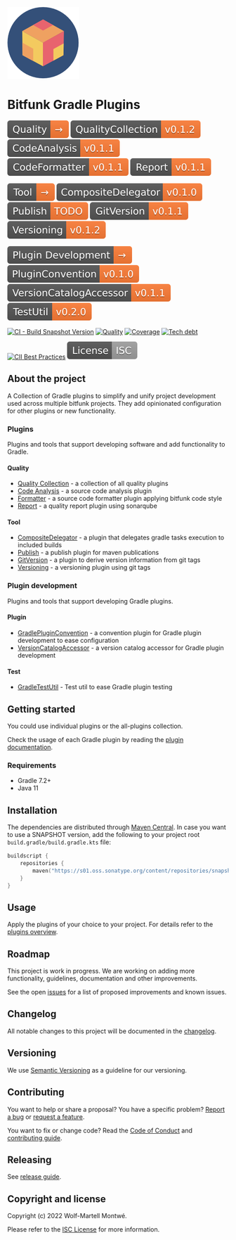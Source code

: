[webpage]: https://bitfunk.github.io/gradle-plugins/
[repository]: https://github.com/bitfunk/gradle-plugins
[issues]: https://github.com/bitfunk/gradle-plugins/issues
[releases]: https://github.com/bitfunk/gradle-plugins/releases

![Logo](docs/assets/images/logo.png)

# Bitfunk Gradle Plugins

[![Section quality](docs/assets/images/badge-section-quality.svg)](https://central.sonatype.com/namespace/eu.bitfunk.gradle.plugin.quality)
[![QualityCollection](docs/assets/images/badge-release-quality-collection.svg)](https://central.sonatype.com/namespace/eu.bitfunk.gradle.plugin.quality)
[![QualityCodeAnalysis](docs/assets/images/badge-release-quality-code-analysis.svg)](https://central.sonatype.com/namespace/eu.bitfunk.gradle.plugin.quality.code.analysis)
[![QualityCodeFormatter](docs/assets/images/badge-release-quality-code-formatter.svg)](https://central.sonatype.com/namespace/eu.bitfunk.gradle.plugin.quality.formatter)
[![QualityReport](docs/assets/images/badge-release-quality-report.svg)](https://central.sonatype.com/namespace/eu.bitfunk.gradle.plugin.quality.report)

[![Section tool](docs/assets/images/badge-section-tool.svg)](https://central.sonatype.com/namespace/eu.bitfunk.gradle.plugin.tool)
[![ToolCompositeDelegator](docs/assets/images/badge-release-tool-composite-delegator.svg)](https://central.sonatype.com/namespace/eu.bitfunk.gradle.plugin.tool.composite.delegator)
[![ToolPublish](docs/assets/images/badge-release-tool-publish.svg)](https://central.sonatype.com/namespace/eu.bitfunk.gradle.plugin.tool.publish)
[![ToolGitVersion](docs/assets/images/badge-release-tool-git-version.svg)](https://central.sonatype.com/namespace/eu.bitfunk.gradle.plugin.tool.gitversion)
[![ToolVersioning](docs/assets/images/badge-release-tool-versioning.svg)](https://central.sonatype.com/namespace/eu.bitfunk.gradle.plugin.tool.versioning)

![Section plugin development](docs/assets/images/badge-section-plugin-development.svg)
[![GradlePluginConvention](docs/assets/images/badge-release-gradle-plugin-convention.svg)](https://central.sonatype.com/namespace/eu.bitfunk.gradle.plugin.development.convention)
[![GradleVersionCatalogAccessor](docs/assets/images/badge-release-gradle-version-catalog-accessor.svg)](https://central.sonatype.com/namespace/eu.bitfunk.gradle.plugin.development.version.catalog.accessor)
[![GradleTestUtil](docs/assets/images/badge-release-gradle-test-util.svg)](https://central.sonatype.com/namespace/eu.bitfunk.gradle.plugin.development.test)

[![CI - Build Snapshot Version](https://github.com/bitfunk/gradle-plugins/actions/workflows/ci-build-snapshot-version.yml/badge.svg)](https://github.com/bitfunk/gradle-plugins/actions/workflows/ci-build-snapshot-version.yml)
[![Quality](https://sonarcloud.io/api/project_badges/measure?project=bitfunk_gradle-plugins&metric=alert_status)](https://sonarcloud.io/summary/new_code?id=bitfunk_gradle-plugins)
[![Coverage](https://sonarcloud.io/api/project_badges/measure?project=bitfunk_gradle-plugins&metric=coverage)](https://sonarcloud.io/summary/new_code?id=bitfunk_gradle-plugins)
[![Tech debt](https://sonarcloud.io/api/project_badges/measure?project=bitfunk_gradle-plugins&metric=sqale_index)](https://sonarcloud.io/summary/new_code?id=bitfunk_gradle-plugins)

[![CII Best Practices](https://bestpractices.coreinfrastructure.org/projects/6013/badge)](https://bestpractices.coreinfrastructure.org/projects/6013)
[![License](docs/assets/images/badge-license.svg)](LICENSE.md)

## About the project

A Collection of Gradle plugins to simplify and unify project development used across multiple bitfunk projects. They add opinionated configuration for other plugins or new functionality.

### Plugins

Plugins and tools that support developing software and add functionality to Gradle.

#### Quality

- [Quality Collection](/plugins/quality/README.md) - a collection of all quality plugins
- [Code Analysis](plugins/quality/code-analysis/README.md) - a source code analysis plugin
- [Formatter](plugins/quality/formatter/README.md) - a source code formatter plugin applying bitfunk code style
- [Report](plugins/quality/report/README.md) - a quality report plugin using sonarqube

#### Tool

- [CompositeDelegator](plugins/tool/composite-delegator/README.md) - a plugin that delegates gradle tasks execution to included builds
- [Publish](plugins/tool/publish/README.md) - a publish plugin for maven publications
- [GitVersion](plugins/tool/git-version/README.md) - a plugin to derive version information from git tags
- [Versioning](plugins/tool/versioning/README.md) - a versioning plugin using git tags

### Plugin development

Plugins and tools that support developing Gradle plugins.

#### Plugin

- [GradlePluginConvention](plugin-development/gradle-plugin-convention/README.md) - a convention plugin for Gradle plugin development to ease configuration
- [VersionCatalogAccessor](plugin-development/version-catalog-accessor/README.md) - a version catalog accessor for Gradle plugin development

#### Test

- [GradleTestUtil](plugin-development/gradle-test-util/README.md) - Test util to ease Gradle plugin testing

## Getting started

You could use individual plugins or the all-plugins collection.

Check the usage of each Gradle plugin by reading the [plugin documentation](plugins/README.md).

### Requirements

- Gradle 7.2+
- Java 11

## Installation

The dependencies are distributed through [Maven Central](https://central.sonatype.com/). In case you want to use a SNAPSHOT version, add the following to your project root `build.gradle/build.gradle.kts` file:

```kotlin
buildscript {
    repositories {
        maven("https://s01.oss.sonatype.org/content/repositories/snapshots/")
    }
}
```

## Usage

Apply the plugins of your choice to your project. For details refer to the [plugins overview](plugins/README.md).

## Roadmap

This project is work in progress. We are working on adding more functionality, guidelines, documentation and other improvements.

See the open [issues] for a list of proposed improvements and known issues.

## Changelog

All notable changes to this project will be documented in the [changelog](CHANGELOG.md).

## Versioning

We use [Semantic Versioning](http://semver.org/) as a guideline for our versioning.

## Contributing

You want to help or share a proposal? You have a specific problem? [Report a bug][issues] or [request a feature][issues].

You want to fix or change code? Read the [Code of Conduct](CODE_OF_CONDUCT.md) and [contributing guide](CONTRIBUTING.md).

## Releasing

See [release guide](docs/develop/RELEASING.md).

## Copyright and license

Copyright (c) 2022 Wolf-Martell Montwé.

Please refer to the [ISC License](LICENSE.md) for more information.
